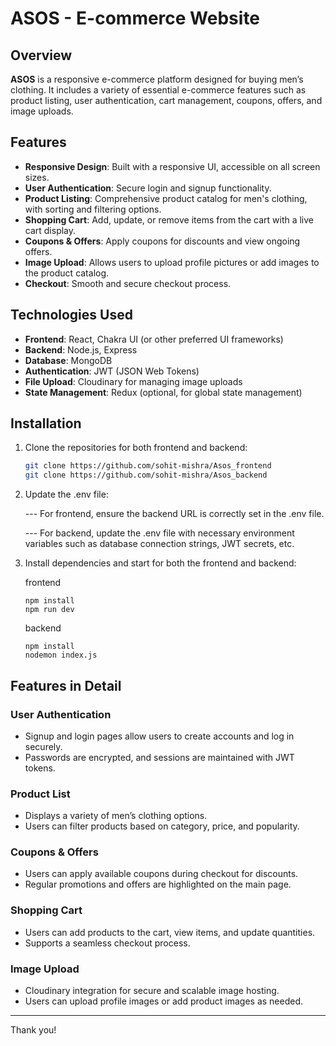 # ASOS - E-commerce Website

## Overview

**ASOS** is a responsive e-commerce platform designed for buying men’s clothing. It includes a variety of essential e-commerce features such as product listing, user authentication, cart management, coupons, offers, and image uploads.

## Features

- **Responsive Design**: Built with a responsive UI, accessible on all screen sizes.
- **User Authentication**: Secure login and signup functionality.
- **Product Listing**: Comprehensive product catalog for men's clothing, with sorting and filtering options.
- **Shopping Cart**: Add, update, or remove items from the cart with a live cart display.
- **Coupons & Offers**: Apply coupons for discounts and view ongoing offers.
- **Image Upload**: Allows users to upload profile pictures or add images to the product catalog.
- **Checkout**: Smooth and secure checkout process.

## Technologies Used

- **Frontend**: React, Chakra UI (or other preferred UI frameworks)
- **Backend**: Node.js, Express
- **Database**: MongoDB
- **Authentication**: JWT (JSON Web Tokens)
- **File Upload**: Cloudinary for managing image uploads
- **State Management**: Redux (optional, for global state management)

## Installation

1. Clone the repositories for both frontend and backend:

   ```bash
   git clone https://github.com/sohit-mishra/Asos_frontend
   git clone https://github.com/sohit-mishra/Asos_backend
   ```

2. Update the .env file:

   --- For frontend, ensure the backend URL is correctly set in the .env file.

   --- For backend, update the .env file with necessary environment variables such as database connection strings, JWT secrets, etc.

3. Install dependencies and start for both the frontend and backend:

   frontend

   ```
   npm install
   npm run dev
   ```

   backend

   ```
   npm install
   nodemon index.js

   ```

## Features in Detail

### User Authentication
- Signup and login pages allow users to create accounts and log in securely.
- Passwords are encrypted, and sessions are maintained with JWT tokens.

### Product List
- Displays a variety of men’s clothing options.
- Users can filter products based on category, price, and popularity.

### Coupons & Offers
- Users can apply available coupons during checkout for discounts.
- Regular promotions and offers are highlighted on the main page.

### Shopping Cart
- Users can add products to the cart, view items, and update quantities.
- Supports a seamless checkout process.

### Image Upload
- Cloudinary integration for secure and scalable image hosting.
- Users can upload profile images or add product images as needed.

---

Thank you!
```
